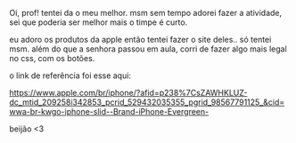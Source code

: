 Oi, prof!
tentei da o meu melhor.
msm sem tempo adorei fazer a atividade,
sei que poderia ser melhor mais o timpe é curto.

eu adoro os produtos da apple
então tentei fazer o site deles.. só tentei msm.
além do que a senhora passou em aula, corri de fazer algo mais legal no
css, com os botões.

o link de referência foi esse aqui: 

https://www.apple.com/br/iphone/?afid=p238%7CsZAWHKLUZ-dc_mtid_209258i342853_pcrid_529432035355_pgrid_98567791125_&cid=wwa-br-kwgo-iphone-slid--Brand-iPhone-Evergreen-  


beijão <3



